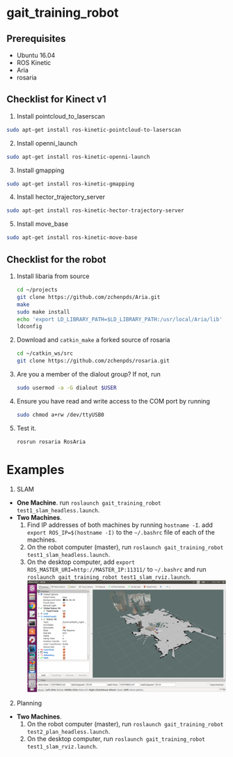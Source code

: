# gait_training_robot

## Prerequisites
- Ubuntu 16.04
- ROS Kinetic
- Aria
- rosaria

## Checklist for Kinect v1
1. Install pointcloud_to_laserscan
  ```bash
  sudo apt-get install ros-kinetic-pointcloud-to-laserscan
  ```
2. Install openni_launch
  ```bash
  sudo apt-get install ros-kinetic-openni-launch
  ```
3. Install gmapping
  ```bash
  sudo apt-get install ros-kinetic-gmapping
  ```
4. Install hector_trajectory_server
  ```bash
  sudo apt-get install ros-kinetic-hector-trajectory-server
  ```
5. Install move_base
  ```bash
  sudo apt-get install ros-kinetic-move-base
  ```

## Checklist for the robot
1. Install libaria from source
   ```bash
   cd ~/projects
   git clone https://github.com/zchenpds/Aria.git
   make
   sudo make install
   echo 'export LD_LIBRARY_PATH=$LD_LIBRARY_PATH:/usr/local/Aria/lib' >> ~/.bashrc
   ldconfig
   ```
2. Download and `catkin_make` a forked source of rosaria
   ```bash
   cd ~/catkin_ws/src
   git clone https://github.com/zchenpds/rosaria.git
   ```
3. Are you a member of the dialout group? If not, run 
   ```bash
   sudo usermod -a -G dialout $USER 
   ```
4. Ensure you have read and write access to the COM port by running 
   ```bash
   sudo chmod a+rw /dev/ttyUSB0
   ```
5. Test it. 
   ```bash
   rosrun rosaria RosAria
   ```

# Examples

1. SLAM
  - **One Machine**. run `roslaunch gait_training_robot test1_slam_headless.launch`.
  - **Two Machines**. 
    1. Find IP addresses of both machines by running `hostname -I`. add `export ROS_IP=$(hostname -I)` to the  `~/.bashrc` file of each of the machines.
    2. On the robot computer (master), run `roslaunch gait_training_robot test1_slam_headless.launch`.
    3. On the desktop computer, add `export ROS_MASTER_URI=http://MASTER_IP:11311/` to `~/.bashrc` and run `roslaunch gait_training_robot test1_slam_rviz.launch`.
    ![alt text](images/screenshot1.png)

2. Planning
  - **Two Machines**.
    1. On the robot computer (master), run `roslaunch gait_training_robot test2_plan_headless.launch`.
    2. On the desktop computer, run `roslaunch gait_training_robot test1_slam_rviz.launch`.